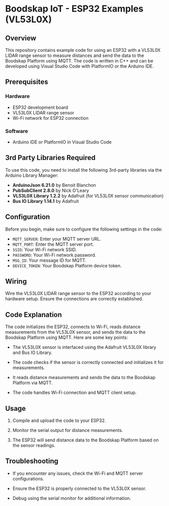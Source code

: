 # Boodskap IoT - ESP32 Examples (VL53L0X)

## Overview

This repository contains example code for using an ESP32 with a VL53L0X LIDAR range sensor to measure distances and send the data to the Boodskap Platform using MQTT. The code is written in C++ and can be developed using Visual Studio Code with PlatformIO or the Arduino IDE.

## Prerequisites

### Hardware
- ESP32 development board
- VL53L0X LIDAR range sensor
- Wi-Fi network for ESP32 connection

### Software
- Arduino IDE or PlatformIO in Visual Studio Code

## 3rd Party Libraries Required

To use this code, you need to install the following 3rd-party libraries via the Arduino Library Manager:

- **ArduinoJson 6.21.0** by Benoit Blanchon
- **PubSubClient 2.8.0** by Nick O'Leary
- **VL53L0X Library 1.2.2** by Adafruit (for VL53L0X sensor communication)
- **Bus IO Library 1.14.1** by Adafruit

## Configuration

Before you begin, make sure to configure the following settings in the code:

- `MQTT_SERVER`: Enter your MQTT server URL.
- `MQTT_PORT`: Enter the MQTT server port.
- `SSID`: Your Wi-Fi network SSID.
- `PASSWORD`: Your Wi-Fi network password.
- `MSG_ID`: Your message ID for MQTT.
- `DEVICE_TOKEN`: Your Boodskap Platform device token.

## Wiring

Wire the VL53L0X LIDAR range sensor to the ESP32 according to your hardware setup. Ensure the connections are correctly established.

## Code Explanation

The code initializes the ESP32, connects to Wi-Fi, reads distance measurements from the VL53L0X sensor, and sends the data to the Boodskap Platform using MQTT. Here are some key points:

- The VL53L0X sensor is interfaced using the Adafruit VL53L0X library and Bus IO Library.

- The code checks if the sensor is correctly connected and initializes it for measurements.

- It reads distance measurements and sends the data to the Boodskap Platform via MQTT.

- The code handles Wi-Fi connection and MQTT client setup.

## Usage

1. Compile and upload the code to your ESP32.

2. Monitor the serial output for distance measurements.

3. The ESP32 will send distance data to the Boodskap Platform based on the sensor readings.

## Troubleshooting

- If you encounter any issues, check the Wi-Fi and MQTT server configurations.

- Ensure the ESP32 is properly connected to the VL53L0X sensor.

- Debug using the serial monitor for additional information.
